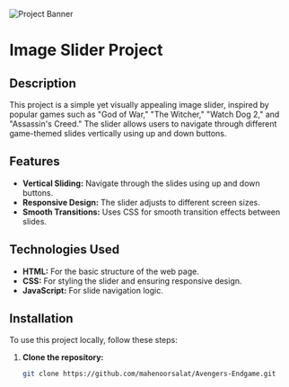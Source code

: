 ![Project Banner](https://images8.alphacoders.com/101/thumbbig-1012707.webp)

# Image Slider Project

## Description

This project is a simple yet visually appealing image slider, inspired by popular games such as "God of War," "The Witcher," "Watch Dog 2," and "Assassin's Creed." The slider allows users to navigate through different game-themed slides vertically using up and down buttons.

## Features

- **Vertical Sliding:** Navigate through the slides using up and down buttons.
- **Responsive Design:** The slider adjusts to different screen sizes.
- **Smooth Transitions:** Uses CSS for smooth transition effects between slides.

## Technologies Used

- **HTML:** For the basic structure of the web page.
- **CSS:** For styling the slider and ensuring responsive design.
- **JavaScript:** For slide navigation logic.

## Installation

To use this project locally, follow these steps:

1. **Clone the repository:**
   ```bash
   git clone https://github.com/mahenoorsalat/Avengers-Endgame.git
